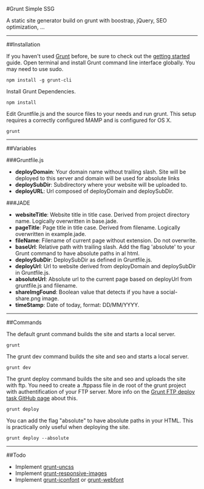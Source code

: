 #Grunt Simple SSG

A static site generator build on grunt with boostrap, jQuery, SEO optimization, ...

*****

##Installation

If you haven't used [Grunt](http://gruntjs.com/) before, be sure to check out the [getting started](http://gruntjs.com/getting-started) guide. Open terminal and install Grunt command line interface globally. You may need to use sudo.
```
npm install -g grunt-cli
```

Install Grunt Dependencies.
```
npm install
```

Edit Gruntfile.js and the source files to your needs and run grunt. This setup requires a correctly configured MAMP and is configured for OS X.
```
grunt
```

*****

##Variables

###Gruntfile.js
- **deployDomain**: Your domain name without trailing slash. Site will be deployed to this server and domain will be used for absolute links
- **deploySubDir**: Subdirectory where your website will be uploaded to.
- **deployURL**: Url composed of deployDomain and deploySubDir.

###JADE
- **websiteTitle**: Website title in title case. Derived from project directory name. Logically overwritten in base.jade.
- **pageTitle**: Page title in title case. Derived from filename. Logically overwritten in example.jade.
- **fileName**: Filename of current page without extension. Do not overwrite.
- **baseUrl**: Relative path with trailing slash. Add the flag 'absolute' to your Grunt command to have absolute paths in al html.
- **deploySubDir**: DeploySubDir as defined in Gruntfile.js.
- **deployUrl**: Url to website derived from deployDomain and deploySubDir in Gruntfile.js.
- **absoluteUrl**: Absolute url to the current page based on deployUrl from gruntfile.js and filename.
- **shareImgFound**: Boolean value that detects if you have a social-share.png image.
- **timeStamp**: Date of today, format: DD/MM/YYYY.

*****

##Commands

The default grunt command builds the site and starts a local server.
```
grunt
```

The grunt dev command builds the site and seo and starts a local server.
```
grunt dev
```

The grunt deploy command builds the site and seo and uploads the site with ftp. You need to create a .ftppass file in de root of the grunt project with authentification of your FTP server. More info on the [Grunt FTP deploy task GitHub page](https://github.com/zonak/grunt-ftp-deploy) about this.
```
grunt deploy
```

You can add the flag "absolute" to have absolute paths in your HTML. This is practically only useful when deploying the site.
```
grunt deploy --absolute
```

*****

##Todo
- Implement [grunt-uncss](https://github.com/addyosmani/grunt-uncss)
- Implement [grunt-responsive-images](http://grunt-tasks.com/responsive-images/)
- Implement [grunt-iconfont](https://github.com/poppinlp/grunt-iconfont) or [grunt-webfont](https://github.com/sapegin/grunt-webfont)
